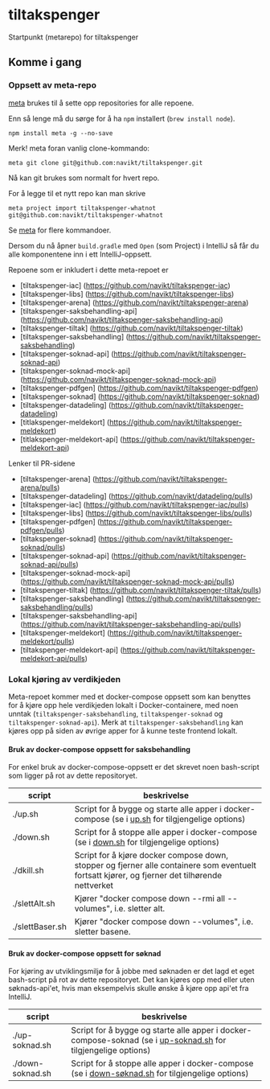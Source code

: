 # tiltakspenger

Startpunkt (metarepo) for tiltakspenger

## Komme i gang

### Oppsett av meta-repo

[meta](https://github.com/mateodelnorte/meta) brukes til å sette opp
repositories for alle repoene.

Enn så lenge må du sørge for å ha `npm` installert (`brew install node`).

```
npm install meta -g --no-save
```

Merk! meta foran vanlig clone-kommando:

```
meta git clone git@github.com:navikt/tiltakspenger.git
```

Nå kan git brukes som normalt for hvert repo.

For å legge til et nytt repo kan man skrive

```
meta project import tiltakspenger-whatnot git@github.com:navikt/tiltakspenger-whatnot
```

Se [meta](https://github.com/mateodelnorte/meta) for flere kommandoer.

Dersom du nå åpner `build.gradle` med `Open` (som Project) i IntelliJ så får du alle komponentene inn i ett
IntelliJ-oppsett.

Repoene som er inkludert i dette meta-repoet er

- [tiltakspenger-iac] (https://github.com/navikt/tiltakspenger-iac)
- [tiltakspenger-libs] (https://github.com/navikt/tiltakspenger-libs)
- [tiltakspenger-arena] (https://github.com/navikt/tiltakspenger-arena)
- [tiltakspenger-saksbehandling-api] (https://github.com/navikt/tiltakspenger-saksbehandling-api)
- [tiltakspenger-tiltak] (https://github.com/navikt/tiltakspenger-tiltak)
- [tiltakspenger-saksbehandling] (https://github.com/navikt/tiltakspenger-saksbehandling)
- [tiltakspenger-soknad-api] (https://github.com/navikt/tiltakspenger-soknad-api)
- [tiltakspenger-soknad-mock-api] (https://github.com/navikt/tiltakspenger-soknad-mock-api)
- [tiltakspenger-pdfgen] (https://github.com/navikt/tiltakspenger-pdfgen)
- [tiltakspenger-soknad] (https://github.com/navikt/tiltakspenger-soknad)
- [tiltakspenger-datadeling] (https://github.com/navikt/tiltakspenger-datadeling)
- [titlakspenger-meldekort] (https://github.com/navikt/tiltakspenger-meldekort)
- [titlakspenger-meldekort-api] (https://github.com/navikt/tiltakspenger-meldekort-api)

Lenker til PR-sidene
- [tiltakspenger-arena] (https://github.com/navikt/tiltakspenger-arena/pulls)
- [tiltakspenger-datadeling] (https://github.com/navikt/datadeling/pulls)
- [tiltakspenger-iac] (https://github.com/navikt/tiltakspenger-iac/pulls)
- [tiltakspenger-libs] (https://github.com/navikt/tiltakspenger-libs/pulls)
- [tiltakspenger-pdfgen] (https://github.com/navikt/tiltakspenger-pdfgen/pulls)
- [tiltakspenger-soknad] (https://github.com/navikt/tiltakspenger-soknad/pulls)
- [tiltakspenger-soknad-api] (https://github.com/navikt/tiltakspenger-soknad-api/pulls)
- [tiltakspenger-soknad-mock-api] (https://github.com/navikt/tiltakspenger-soknad-mock-api/pulls)
- [tiltakspenger-tiltak] (https://github.com/navikt/tiltakspenger-tiltak/pulls)
- [tiltakspenger-saksbehandling] (https://github.com/navikt/tiltakspenger-saksbehandling/pulls)
- [tiltakspenger-saksbehandling-api] (https://github.com/navikt/tiltakspenger-saksbehandling-api/pulls)
- [tiltakspenger-meldekort] (https://github.com/navikt/tiltakspenger-meldekort/pulls)
- [tiltakspenger-meldekort-api] (https://github.com/navikt/tiltakspenger-meldekort-api/pulls)

### Lokal kjøring av verdikjeden

Meta-repoet kommer med et docker-compose oppsett som kan benyttes for å kjøre opp
hele verdikjeden lokalt i Docker-containere, med noen unntak (`tiltakspenger-saksbehandling`,
`tiltakspenger-soknad` og `tiltakspenger-soknad-api`). Merk at `tiltakspenger-saksbehandling` kan kjøres opp
på siden av øvrige apper for å kunne teste frontend lokalt.

#### Bruk av docker-compose oppsett for saksbehandling

For enkel bruk av docker-compose-oppsett er det skrevet noen bash-script som ligger på
rot av dette repositoryet.

| script          | beskrivelse                                                                                                                                                |
|-----------------|------------------------------------------------------------------------------------------------------------------------------------------------------------|
| ./up.sh         | Script for å bygge og starte alle apper i docker-compose (se i [up.sh](https://github.com/navikt/tiltakspenger/blob/main/up.sh) for tilgjengelige options) |
| ./down.sh       | Script for å stoppe alle apper i docker-compose (se i [down.sh](https://github.com/navikt/tiltakspenger/blob/main/down.sh) for tilgjengelige options)      |
| ./dkill.sh      | Script for å kjøre docker compose down, stopper og fjerner alle containere som eventuelt fortsatt kjører, og fjerner det tilhørende nettverket             |
| ./slettAlt.sh   | Kjører "docker compose down --rmi all --volumes", i.e. sletter alt.                                                                                        |
| ./slettBaser.sh | Kjører "docker compose down --volumes", i.e. sletter basene.                                                                                               |

#### Bruk av docker-compose oppsett for søknad

For kjøring av utviklingsmiljø for å jobbe med søknaden er det lagd et eget bash-script på
rot av dette repositoryet. Det kan kjøres opp med eller uten søknads-api'et, hvis man eksempelvis
skulle ønske å kjøre opp api'et fra IntelliJ.

| script           | beskrivelse                                                                                                                                                                     |
|------------------|---------------------------------------------------------------------------------------------------------------------------------------------------------------------------------|
| ./up-soknad.sh   | Script for å bygge og starte alle apper i docker-compose-soknad (se i [up-soknad.sh](https://github.com/navikt/tiltakspenger/blob/main/up-soknad.sh) for tilgjengelige options) |
| ./down-soknad.sh | Script for å stoppe alle apper i docker-compose (se i [down-søknad.sh](https://github.com/navikt/tiltakspenger/blob/main/down-soknad.sh) for tilgjengelige options)             |
